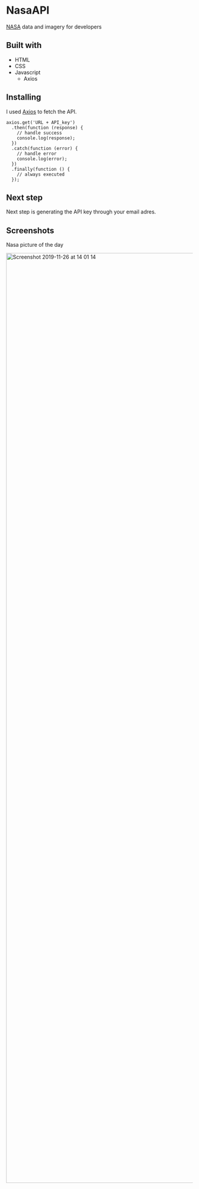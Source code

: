 # NasaAPI
[NASA](https://api.nasa.gov/index.html#main-content) data and imagery for developers

## Built with
- HTML
- CSS
- Javascript
  - Axios
  
  
## Installing 
I used [Axios](https://github.com/axios/axios) to fetch the API.

```
axios.get('URL + API_key')
  .then(function (response) {
    // handle success
    console.log(response);
  })
  .catch(function (error) {
    // handle error
    console.log(error);
  })
  .finally(function () {
    // always executed
  });
```

## Next step
Next step is generating the API key through your email adres.

## Screenshots

Nasa picture of the day

<img width="2509" alt="Screenshot 2019-11-26 at 14 01 14" src="https://user-images.githubusercontent.com/49682756/69635690-43900d00-1055-11ea-9743-1681f8072556.png">

  
  

